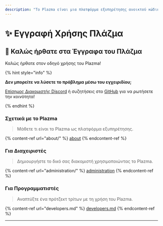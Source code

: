 ```yaml
---
description: "Το Plazma είναι μια πλατφόρμα εξυπηρέτησης ανοικτού κώδικα για το Minecraft: Java Edition που προσθέτει πειραματική βελτιστοποίηση βασισμένη σε χαρτί και προσαρμοσμένες λειτουργίες παιχνιδιού."
---
```


# ✨ Εγγραφή Χρήσης Πλάζμα

## 👋 Καλώς ήρθατε στα Έγγραφα του Πλάζμα

Καλώς ήρθατε στον οδηγό χρήσης του Plazma!

{% hint style="info" %}

**Δεν μπορείτε να λύσετε το πρόβλημα μέσω του εγχειριδίου;**

[Επίσημος Διακομιστής Discord](https://discord.gg/MmfC52K8A8) ή συζητήσεις στο [GitHub](https://github.com/PlazmaMC/PlazmaBukkit/discussions) για να ρωτήσετε την κοινότητα!

{% endhint %}

### Σχετικά με το Plazma

> Μάθετε τι είναι το Plazma ως πλατφόρμα εξυπηρέτησης.

{% content-ref url="about/" %}
[about](about/)
{% endcontent-ref %}

### Για Διαχειριστές

> Δημιουργήστε το δικό σας διακομιστή χρησιμοποιώντας το Plazma.

{% content-ref url="administration/" %}
[administration](administration/)
{% endcontent-ref %}

### Για Προγραμματιστές

> Αναπτύξτε ένα πρότζεκτ τρίτων με τη χρήση του Plazma.

{% content-ref url="developers.md" %}
[developers.md](developers.md)
{% endcontent-ref %}

***
